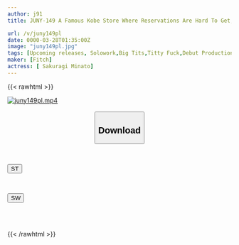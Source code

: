 ```yaml
---
author: j91
title: JUNY-149 A Famous Kobe Store Where Reservations Are Hard To Get, And Even Though She Is Still Active, She Has Become A Legend. A Natural Plump, Divine I-cup Soapland Girl Who Will Heal You To The Core Of Your Body And Mind Makes Her AV Debut! Minato Sakuragi

url: /v/juny149pl
date: 0000-03-28T01:35:00Z
image: "juny149pl.jpg"
tags: [Upcoming releases, Solowork,Big Tits,Titty Fuck,Debut Production,Prostitutes,Huge Butt	]
maker: [Fitch]
actress: [ Sakuragi Minato]
---
```



{{< rawhtml >}}

<div class="video" data-videoid="pending_link.html">
    <a href="javascript:;">
        <img src="/v/juny149pl/juny149pl.jpg" width="WIDTH" height="HEIGHT" alt="juny149pl.mp4" loading="lazy">
    </a>
</div>

<script type="text/javascript" src="https://j91.asia/asset/on-demand-pend.js"></script>

<br>
  <link rel="stylesheet" href="https://j91.asia/asset/bs5.css">
  
  <center>
  <button class="btn btn-primary" type="button" data-bs-toggle="collapse" data-bs-target=".multi-collapse" aria-expanded="false" aria-controls="multiCollapseExample1 multiCollapseExample2"><h2>Download</h2></button></center>
</p>
<div class="row">
  <div class="col">
    <div class="collapse multi-collapse" id="multiCollapseExample1">
      <div class="card card-body">
	      	      <br>
<div class="buttons">  
<p><a href="https://j91.asia/pending_link.html" target="_blank"><button class="btn-hover color-3"><i class="fa fa-download"></i> ST</button></a></p></div>
    </div>
  </div>
</div>
  <div class="col">
    <div class="collapse multi-collapse" id="multiCollapseExample2">
      <div class="card card-body">
	      <br>
<div class="buttons">
<p><a href="https://j91.asia/pending_link.html" target="_blank"><button class="btn-hover color-2"><i class="fa fa-download"></i> SW</button></a></p></div>
<br><br>
      </div>
    </div>
  </div>
</div>

{{< /rawhtml >}}